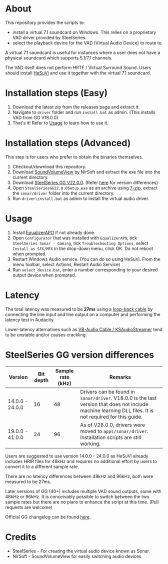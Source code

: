 # About

This repository provides the scripts to:
- install a virtual 7.1 soundcard on Windows. This relies on a proprietary VAD driver provided by SteelSeries.
- select the playback device for the VAD (Virtual Audio Device) to route to.

A virtual 7.1 soundcard is useful for instances where a user does not have a physical soundcard which supports 5.1/7.1 channels.

The VAD itself does not perform HRTF / Virtual Surround Sound. Users should install [HeSuVi](https://sourceforge.net/p/hesuvi/) and use it together with the virtual 7.1 soundcard.

# Installation steps (Easy)

1. Download the latest zip from the releases page and extract it.
2. Navigate to `driver` folder and run `install.bat` as admin. (This installs VAD from GG V18.0.0)
3. That's it! Refer to [Usage](#usage) to learn how to use it.

# Installation steps (Advanced)

This step is for users who prefer to obtain the binaries themselves.

1. Checkout/download this repository.
2. Download [SoundVolumeView](https://www.nirsoft.net/utils/soundvolumeview-x64.zip) by NirSoft and extract the exe file into the current directory.
3. Download [SteelSeries GG V22.0.0](https://drivers.softpedia.com/get/KEYBOARD-and-MOUSE/Steelseries/SteelSeries-GG-Utility-22-0-0-64-bit.shtml). (Refer [here](#steelseries-gg-version-differences) for version differences)
4. Open `SteelSeriesGG22.0.0Setup.exe` as an archive using [7-zip](https://www.7-zip.org/download.html), extract the `sonar/driver` folder into the current directory.
5. Run `driver\install.bat` as admin to install the virtual audio driver.

# Usage

1. Install [EqualizerAPO](https://sourceforge.net/projects/equalizerapo/) if not already done.
2. Open `Configurator` that was installed with `EqualizerAPO`, tick `SteelSeries Sonar - Gaming`, tick `Troubleshooting Options`, select `Install as SFX/MFX` in the drop-down menu, click OK. Do not reboot when prompted.
3. Restart Windows Audio service. (You can do so using HeSuVi. From the menu toolbar, select Actions, Restart Audio Service)
4. Run `select_device.bat`, enter a number corresponding to your desired output device when prompted.

# Latency

The total latency was measured to be **27ms** using a [loop-back cable](https://manual.audacityteam.org/man/latency_test.html) by connecting the line input and line output on a computer and performing the latency test in Audacity.

Lower-latency alternatives such as [VB-Audio Cable / KSAudioStreamer](https://sourceforge.net/p/hesuvi/wiki/Help/#71-virtualization) tend to be unstable and/or causes crackling.

# SteelSeries GG version differences

| Version         | Bit depth | Sample rate (kHz) | Remarks                                                                                                    |
| --------------- | --------- | ----------------- | ---------------------------------------------------------------------------------------------------------- |
| 14.0.0 - 24.0.0 | 16        | 48                | Drivers can be found in `sonar/driver`. V18.0.0 is the last version that does not include machine learning DLL files. It is not required for this guide. |
| 19.0.0 - 41.0.0 | 24        | 96                | As of V28.0.0, drivers were moved to `apps/sonar/driver`. Installation scripts are still working.                                                    |

Users are suggested to use version 14.0.0 - 24.0.0 as HeSuVi already includes HRIR files for 48kHz and requires no additional effort by users to convert it to a different sample rate.

There are no latency differences between 48kHz and 96kHz, both were measured to be 27ms.

Later versions of GG (40+) includes multiple VAD sound outputs, some with 48kHz or 96kHz. It is conceivably possible to switch between the two sample rates but there are no plans to enhance the script at this time. (Pull requests are welcome)

Official GG changelog can be found [here](https://techblog.steelseries.com/).

# Credits

- SteelSeries - For creating the virtual audio device known as Sonar.
- NirSoft - SoundVolumeView for easily switching audio devices.
